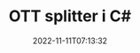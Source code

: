 ---
############################# Static ############################
layout: "auto-gen-merger"
date: 2022-11-11T07:13:32
draft: false
otherformats: pps ppsx ppt pptx rtf tex vdx vsdm vsdx vssm vssx vstm vstx vsx vtx xlam

############################# Head ############################
head_title: "Dela upp OTT i flera filer i C#"
head_description: "Dela upp en enda OTT-fil i flera filer baserat på sidnummer, sidintervall, jämna eller udda sidor med hjälp av dokumentsammanslagnings-API."

############################# Header ############################
title: "OTT splitter i C#"
description: "Dela upp OTT med några rader med .NET-kod."
bg_image: "https://cms.admin.containerize.com/templates/aspose/App_Themes/V3/images/bg/header1.png"
bg_overlay: false
button:
    enable: true
    icon: "fas fa-arrow-down"
    label: "Ladda ner gratis provversion"
    link: "https://downloads.groupdocs.com/merger/net"

############################# SubMenu ############################
submenu:
    enable: true

    left:
        img_alt: "GroupDocs.Merger for .NET"
        image: "https://cms.admin.containerize.com/templates/groupdocs/images/product-logos/90x90-noborder/groupdocs-merger-net.png"
        product: "GroupDocs.Merger"
        platform: ".NET"

    middle:
        button:

            # button loop
            - link: "https://apireference.groupdocs.com/merger/net"
              text: "API-referens"

            # button loop
            - link: "https://github.com/groupdocs-merger"
              text: "Kodexempel"

            # button loop
            - link: "https://products.groupdocs.app/merger/family"
              text: "Livedemos"

            # button loop
            - link: "https://purchase.groupdocs.com/pricing/merger/net"
              text: "Prissättning"

    right:
        link_download: "https://downloads.groupdocs.com/merger"
        link_learn: "https://docs.groupdocs.com/merger/net"
        link_buy: "https://purchase.groupdocs.com"

############################# About ############################
about:
    enable: true
    title: "Om GroupDocs.Merger for .NET API"
    content: |
        [GroupDocs.Merger for .NET](/sv/merger/net/)-biblioteket erbjuder en enkel lösning för att säkert sammanfoga och dela upp mellan ett brett utbud av dokumentformat inklusive PDF, Microsoft Office (Word, Excel, PowerPoint, OneNote), OpenDocument, HTML, bilder och många andra inom .NET-applikationer. Genom att bara lägga till några rader av koden kan du utföra flera dokumentoperationer som att flytta, ta bort, rotera, byta, extrahera eller ändra orienteringen på sidorna i dokumenten. Dokumentsammanslagnings-API:et stöder också förhandsgranskning av dokumentsidor som en bild för att analysera dokumentstrukturen, formateringen och innehållet på sidan.
        
        GroupDocs.Merger API är ett rätt val för företagslösningar som behöver fildelningsfunktioner. Dessa API:er stöds väl på alla större operativsystem och plattformar inklusive .NET Framework, .NET Standard, .NET Core, Mono.

############################# Steps ############################
steps:
    enable: true
    title_left: "Dela upp OTT filsidor i .NET"
    content_left: |
        [GroupDocs.Merger for .NET](/sv/merger/net/) gör det enkelt för C#-utvecklare att dela upp en enda OTT-fil i flera resulterande filer genom att implementera en några enkla steg.
        
        * Initiera **SplitOptions** med sökvägsformat för utdatafiler.
        * Skapa en ny instans av **Merger** och skicka källdokumentets sökväg som en konstruktorparameter.
        * Ring **Split** och skicka **SplitOptions**-objektet för att spara resulterande dokument.

    title_right: "Systemkrav"
    content_right: |
        GroupDocs.Merger for .NET API:er stöds på alla större plattformar och operativsystem. Innan du kör koden nedan, se till att du har följande förutsättningar installerade på ditt system.

        * Operativsystem: Microsoft Windows, Linux, MacOS
        * Utvecklingsmiljöer: Visual Studio, Xamarin, MonoDevelop
        * Ramar: .NET Framework, .NET Standard, .NET Core, Mono
        * Ladda ner den senaste versionen av GroupDocs.Merger for .NET från [NuGet](https://www.nuget.org/packages/groupdocs.merger)
         
    code: |
     {{% merger/additional-styles %}}
     {{< merger/code-merger title="Hur man delar upp OTT-filer med hjälp av C# exempelkod">}}

        ```csharp    
        // Dela OTT-fil med GroupDocs.Merger API
        string filePath = "input.ott";
        string filePathOut = "output.ott";

        // Initiera SplitOptions-klassen med sökvägsformat för utdatafiler
        SplitOptions splitOptions = new SplitOptions(filePathOut, new int[] { 3, 6, 8 });

        // Instantiera sammanslagning med indatadokumentet OTT
        using (Merger merger = new Merger(filePath))
          {
            // Anrop Split-metoden och skicka SplitOptions-objektet för att spara resulterande dokument
            merger.Split(splitOptions);
          }
        ```
     {{< /merger/code-merger >}}

############################# Demos ############################
demos:
    enable: true
    title: "Livedemos - Split OTT fil online"
    content: |
       Dela upp OTT-filen just nu genom att besöka webbplatsen [GroupDocs.Merger Live Demos](https://products.groupdocs.app/splitter/ott).
       Livedemon har följande fördelar.
        
############################# About Formats ############################
about_formats:
    enable: true

############################# More Formats ############################
more_formats:
    enable: true
    title: "Dela fil av andra format"
    content: |
        .NET dokumenterar sammanslagning och split API för filformat och bilder. Dela några av de populära filformaten enligt nedan.

############################# Back to top ###############################
back_to_top:
    enable: true
---